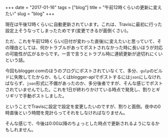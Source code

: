+++
date = "2017-01-16"
tags = ["blog"]
title = "午前12時くらいの更新に変えたい"
slug = "blog"
+++

現在は午後12時くらいに自動更新されています。これは、Travisに最初に行った設定上そうなってしまったためです(変更できるが面倒くさい)。

ただ、これを午前12時くらい(日付が変わった直後)に変えたいと思っていて、その理由としては、何かトラブルがあってポストされなかった時に長いほうが対応の可能性が広がるからです。一言で言うとトラブル時に連続更新が途切れにくいという話。

今回もblogger.comのほうのブログにポストされていなくて、多分、`gulp`のビルドに失敗してたからか、もしくはblogger-apiでポストするには`json`にしなければならず、`json`形式に不備があったのか、多分後者ですが、そんな感じでポストされていませんでした。これを1日が終わりかけている時点で発見し、割りとギリギリで手動ポストしました。

ということでTravisに設定で設定を変更したいのですが、割りと面倒。夜中の0時直後という時間を見計らってそれをしなければなりません。

そんな感じで、今後は0:00以降のちょっとした時点で更新されるようになるかもしれません。
